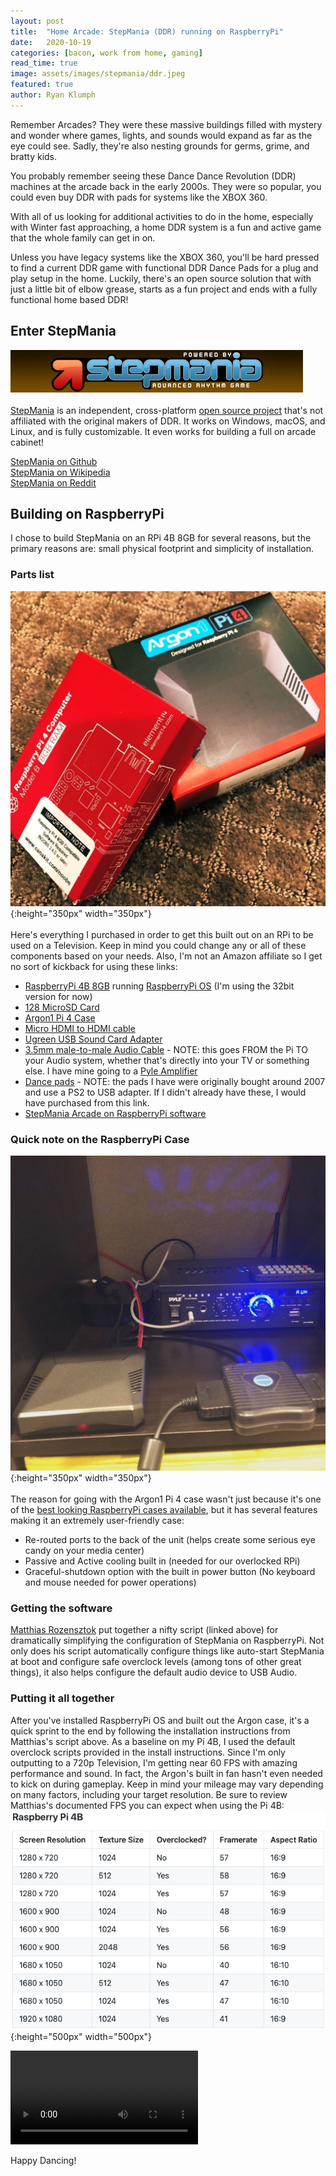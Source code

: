 ```yaml
---
layout: post
title:  "Home Arcade: StepMania (DDR) running on RaspberryPi"
date:   2020-10-19
categories: [bacon, work from home, gaming]
read_time: true
image: assets/images/stepmania/ddr.jpeg
featured: true
author: Ryan Klumph
---
```

Remember Arcades? They were these massive buildings filled with mystery and wonder where games, lights, and sounds would expand as far as the eye could see. Sadly, they're also nesting grounds for germs, grime, and bratty kids.

You probably remember seeing these Dance Dance Revolution (DDR) machines at the arcade back in the early 2000s. They were so popular, you could even buy DDR with pads for systems like the XBOX 360.

With all of us looking for additional activities to do in the home, especially with Winter fast approaching, a home DDR system is a fun and active game that the whole family can get in on.

Unless you have legacy systems like the XBOX 360, you'll be hard pressed to find a current DDR game with functional DDR Dance Pads for a plug and play setup in the home. Luckily, there's an open source solution that with just a little bit of elbow grease, starts as a fun project and ends with a fully functional home based DDR!

## Enter StepMania
![](/assets/images/stepmania/splash.png)<br><br>
[StepMania](https://www.stepmania.com) is an independent, cross-platform [open source project](https://github.com/stepmania) that's not affiliated with the original makers of DDR. It works on Windows, macOS, and Linux, and is fully customizable. It even works for building a full on arcade cabinet!

[StepMania on Github](https://github.com/stepmania/stepmania)<br>
[StepMania on Wikipedia](https://en.wikipedia.org/wiki/StepMania)<br>
[StepMania on Reddit](https://www.reddit.com/r/Stepmania/)<br>

## Building on RaspberryPi
I chose to build StepMania on an RPi 4B 8GB for several reasons, but the primary reasons are: small physical footprint and simplicity of installation.

### Parts list
![](/assets/images/stepmania/boxes.jpeg){:height="350px" width="350px"}<br><br>
Here's everything I purchased in order to get this built out on an RPi to be used on a Television. Keep in mind you could change any or all of these components based on your needs. Also, I'm not an Amazon affiliate so I get no sort of kickback for using these links:

* [RaspberryPi 4B 8GB](https://www.amazon.com/gp/product/B08C4SK5C3/ref=ppx_yo_dt_b_asin_title_o02_s00?ie=UTF8&psc=1) running [RaspberryPi OS](https://www.raspberrypi.org/downloads/) (I'm using the 32bit version for now)
* [128 MicroSD Card](https://www.amazon.com/gp/product/B0887GP791/ref=ppx_od_dt_b_asin_title_s00?ie=UTF8&psc=1)
* [Argon1 Pi 4 Case](https://www.amazon.com/gp/product/B07WP8WC3V/ref=ppx_od_dt_b_asin_title_s00?ie=UTF8&psc=1)
* [Micro HDMI to HDMI cable](https://www.amazon.com/gp/product/B0892XH718/ref=ppx_od_dt_b_asin_title_s00?ie=UTF8&psc=1)
* [Ugreen USB Sound Card Adapter](https://www.amazon.com/gp/product/B01N905VOY/ref=ppx_od_dt_b_asin_title_s00?ie=UTF8&psc=1)
* [3.5mm male-to-male Audio Cable](https://www.amazon.com/dp/B00NO73MUQ/ref=cm_sw_em_r_mt_dp_ckDJFbFD6DBBD) - NOTE: this goes FROM the Pi TO your Audio system, whether that's directly into your TV or something else. I have mine going to a [Pyle Amplifier](https://www.amazon.com/gp/product/B081QH5N1Y/ref=ppx_yo_dt_b_asin_title_o01_s00?ie=UTF8&psc=1)
* [Dance pads](https://dancepadmania.com/shop/) - NOTE: the pads I have were originally bought around 2007 and use a PS2 to USB adapter. If I didn't already have these, I would have purchased from this link.
* [StepMania Arcade on RaspberryPi software](https://github.com/SpottyMatt/raspbian-stepmania-arcade)

### Quick note on the RaspberryPi Case
![](/assets/images/stepmania/argon.jpeg){:height="350px" width="350px"}<br><br>
The reason for going with the Argon1 Pi 4 case wasn't just because it's one of the [best looking RaspberryPi cases available](https://youtu.be/8VlE654abDo), but it has several features making it an extremely user-friendly case:
- Re-routed ports to the back of the unit (helps create some serious eye candy on your media center)
- Passive and Active cooling built in (needed for our overlocked RPi)
- Graceful-shutdown option with the built in power button (No keyboard and mouse needed for power operations)

### Getting the software
[Matthias Rozensztok](https://github.com/SpottyMatt) put together a nifty script (linked above) for dramatically simplifying the configuration of StepMania on RaspberryPi. Not only does his script automatically configure things like auto-start StepMania at boot and configure safe overclock levels (among tons of other great things), it also helps configure the default audio device to USB Audio.

### Putting it all together
After you've installed RaspberryPi OS and built out the Argon case, it's a quick sprint to the end by following the installation instructions from Matthias's script above. As a baseline on my Pi 4B, I used the default overclock scripts provided in the install instructions. Since I'm only outputting to a 720p Television, I'm getting near 60 FPS with amazing performance and sound. In fact, the Argon's built in fan hasn't even needed to kick on during gameplay. Keep in mind your mileage may vary depending on many factors, including your target resolution. Be sure to review Matthias's documented FPS you can expect when using the Pi 4B:<br>
![](/assets/images/stepmania/fps.png){:height="500px" width="500px"}

![](/assets/images/stepmania/stepmania.mp4)


Happy Dancing!
